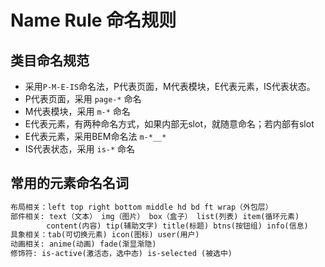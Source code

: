 # Name Rule 命名规则

## 类目命名规范
* 采用`P-M-E-IS`命名法，P代表页面，M代表模块，E代表元素，IS代表状态。
* P代表页面，采用 `page-*` 命名
* M代表模块，采用 `m-*` 命名
* E代表元素，有两种命名方式，如果内部无slot，就随意命名；若内部有slot
* E代表元素，采用BEM命名法 `m-*__*`
* IS代表状态，采用 `is-*` 命名


## 常用的元素命名名词
``` md
布局相关：left top right bottom middle hd bd ft wrap（外包层）
部件相关: text（文本） img（图片） box（盒子） list(列表) item(循环元素)
        content(内容) tip(辅助文字) title(标题) btns(按钮组) info(信息)
具象相关：tab(可切换元素) icon(图标) user(用户)
动画相关: anime(动画) fade(渐显渐隐)
修饰符: is-active(激活态，选中态) is-selected (被选中)
```